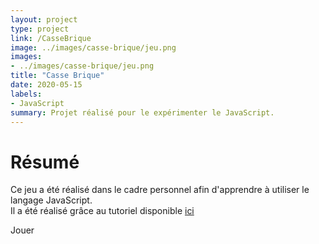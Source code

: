 ```yaml
---
layout: project
type: project
link: /CasseBrique
image: ../images/casse-brique/jeu.png
images:
- ../images/casse-brique/jeu.png
title: "Casse Brique"
date: 2020-05-15
labels:
- JavaScript
summary: Projet réalisé pour le expérimenter le JavaScript.
---
```


# Résumé

Ce jeu a été réalisé dans le cadre personnel afin d'apprendre à utiliser le langage JavaScript.  
Il a été réalisé grâce au tutoriel disponible [ici](https://developer.mozilla.org/en-US/docs/Games/Tutorials/2D_Breakout_game_pure_JavaScript)

<div class="invmobile">
  <canvas id="myCanvas" width="480" height="320"></canvas>

  <div class="ui grid">
    <div style="margin: 0 auto; margin-top: 1em; margin-bottom: 1em">
      <div class="ui button" onclick="draw()" style="margin-top: 1em">Jouer</div>
    </div>
  </div>

  <script type="text/javascript" src="{{ site.url }}/js/casse-brique.js"></script>
</div>
